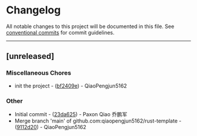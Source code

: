 # Changelog

All notable changes to this project will be documented in this file. See [conventional commits](https://www.conventionalcommits.org/) for commit guidelines.

---
## [unreleased]

### Miscellaneous Chores

- init the project - ([bf2409e](https://github.com/tyrchen/geektime-rust-live-coding/commit/bf2409e1416292334b682d0d88f903be6be8cfe4)) - QiaoPengjun5162

### Other

- Initial commit - ([23da625](https://github.com/tyrchen/geektime-rust-live-coding/commit/23da625b627cda346552bb54806eb6252ac4564f)) - Paxon Qiao 乔鹏军
- Merge branch 'main' of github.com:qiaopengjun5162/rust-template - ([9112d20](https://github.com/tyrchen/geektime-rust-live-coding/commit/9112d209f21b94a4c1a3bb2f337c2e8b27f6b823)) - QiaoPengjun5162

<!-- generated by git-cliff -->
